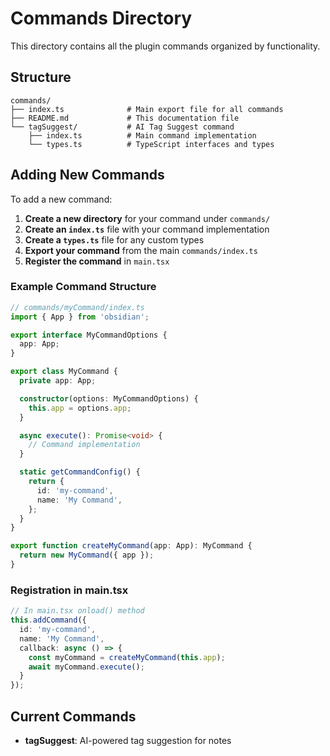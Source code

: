 # Commands Directory

This directory contains all the plugin commands organized by functionality.

## Structure

```
commands/
├── index.ts              # Main export file for all commands
├── README.md             # This documentation file
└── tagSuggest/           # AI Tag Suggest command
    ├── index.ts          # Main command implementation
    └── types.ts          # TypeScript interfaces and types
```

## Adding New Commands

To add a new command:

1. **Create a new directory** for your command under `commands/`
2. **Create an `index.ts`** file with your command implementation
3. **Create a `types.ts`** file for any custom types
4. **Export your command** from the main `commands/index.ts`
5. **Register the command** in `main.tsx`

### Example Command Structure

```typescript
// commands/myCommand/index.ts
import { App } from 'obsidian';

export interface MyCommandOptions {
  app: App;
}

export class MyCommand {
  private app: App;

  constructor(options: MyCommandOptions) {
    this.app = options.app;
  }

  async execute(): Promise<void> {
    // Command implementation
  }

  static getCommandConfig() {
    return {
      id: 'my-command',
      name: 'My Command',
    };
  }
}

export function createMyCommand(app: App): MyCommand {
  return new MyCommand({ app });
}
```

### Registration in main.tsx

```typescript
// In main.tsx onload() method
this.addCommand({
  id: 'my-command',
  name: 'My Command',
  callback: async () => {
    const myCommand = createMyCommand(this.app);
    await myCommand.execute();
  }
});
```

## Current Commands

- **tagSuggest**: AI-powered tag suggestion for notes 